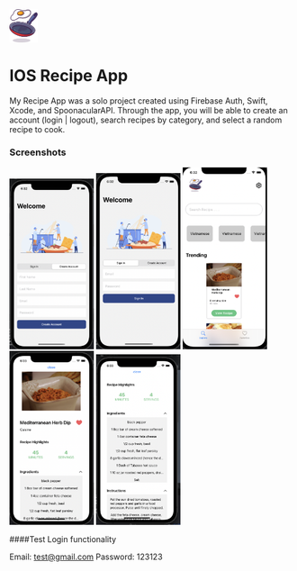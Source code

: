<div style="margin: auto 0">
  <img src="https://github.com/Hilarioo/Recipe-App/blob/main/CookRecipe/Assets.xcassets/logo.imageset/logo%401x.png" alt="logo" width="50"/>
 </div>

# IOS Recipe App

My Recipe App was a solo project created using Firebase Auth, Swift, Xcode, and SpoonacularAPI. Through the app, you will be able to create an account (login | logout), search recipes by category, and select a random recipe to cook. 


### Screenshots

<div style="margin: 0 auto">
<img src="https://github.com/Hilarioo/Recipe-App/blob/main/Screenshots/Final-Screenshots/Screen%20Shot%202021-12-16%20at%206.32.52%20PM.png" alt="signup" width="150"/>
<img src="https://github.com/Hilarioo/Recipe-App/blob/main/Screenshots/Final-Screenshots/Screen%20Shot%202021-12-16%20at%206.32.46%20PM.png" alt="signin" width="150"/>
<img src="https://github.com/Hilarioo/Recipe-App/blob/main/Screenshots/Final-Screenshots/Screen%20Shot%202021-12-16%20at%206.32.30%20PM.png" alt="homepage" width="150"/>
<img src="https://github.com/Hilarioo/Recipe-App/blob/main/Screenshots/Final-Screenshots/Screen%20Shot%202021-12-16%20at%206.33.14%20PM.png" alt="recipe01" width="150"/>
<img src="https://github.com/Hilarioo/Recipe-App/blob/main/Screenshots/Final-Screenshots/Screen%20Shot%202021-12-16%20at%206.33.36%20PM.png" alt="recipe02" width="150"/>
</div>




####Test Login functionality

Email: test@gmail.com
Password: 123123

